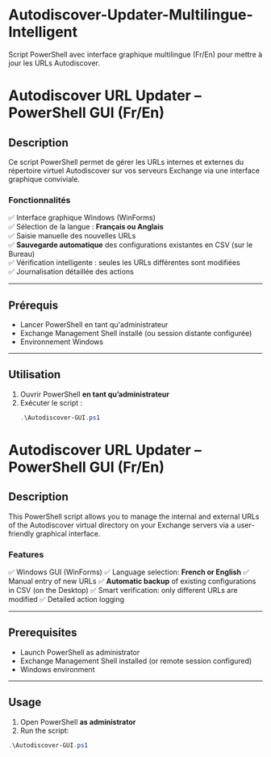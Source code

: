 # Autodiscover-Updater-Multilingue-Intelligent
Script PowerShell avec interface graphique multilingue (Fr/En) pour mettre à jour les URLs Autodiscover.
# Autodiscover URL Updater – PowerShell GUI (Fr/En)

## Description
Ce script PowerShell permet de gérer les URLs internes et externes du répertoire virtuel Autodiscover sur vos serveurs Exchange via une interface graphique conviviale.

### Fonctionnalités
✅ Interface graphique Windows (WinForms)  
✅ Sélection de la langue : **Français ou Anglais**  
✅ Saisie manuelle des nouvelles URLs  
✅ **Sauvegarde automatique** des configurations existantes en CSV (sur le Bureau)  
✅ Vérification intelligente : seules les URLs différentes sont modifiées  
✅ Journalisation détaillée des actions

---

## Prérequis
- Lancer PowerShell en tant qu'administrateur  
- Exchange Management Shell installé (ou session distante configurée)
- Environnement Windows

---

## Utilisation
1. Ouvrir PowerShell **en tant qu’administrateur**
2. Exécuter le script :  
   ```powershell
   .\Autodiscover-GUI.ps1


# Autodiscover URL Updater – PowerShell GUI (Fr/En)

## Description
This PowerShell script allows you to manage the internal and external URLs of the Autodiscover virtual directory on your Exchange servers via a user-friendly graphical interface.

### Features
✅ Windows GUI (WinForms)
✅ Language selection: **French or English**
✅ Manual entry of new URLs
✅ **Automatic backup** of existing configurations in CSV (on the Desktop)
✅ Smart verification: only different URLs are modified
✅ Detailed action logging

---

## Prerequisites
- Launch PowerShell as administrator
- Exchange Management Shell installed (or remote session configured)
- Windows environment

---

## Usage
1. Open PowerShell **as administrator**
2. Run the script:
```powershell
.\Autodiscover-GUI.ps1

